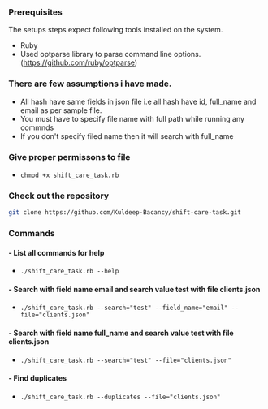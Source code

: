 ### Prerequisites

The setups steps expect following tools installed on the system.

- Ruby
- Used optparse library to parse command line options.(https://github.com/ruby/optparse)

### There are few assumptions i have made.
- All hash have same fields in json file i.e all hash have id, full_name and email as per sample file.
- You must have to specify file name with full path while running any commnds
- If you don't specify filed name then it will search with full_name

### Give proper permissons to file
- ```chmod +x shift_care_task.rb```

### Check out the repository

```bash
git clone https://github.com/Kuldeep-Bacancy/shift-care-task.git
```

### Commands

#### - List all commands for help
   - ``` ./shift_care_task.rb --help ```

#### - Search with field name email and search value test with file clients.json
  - ```./shift_care_task.rb --search="test" --field_name="email" --file="clients.json"```

#### - Search with field name full_name and search value test with file clients.json
  - ```./shift_care_task.rb --search="test" --file="clients.json"```

#### - Find duplicates
  -  ```./shift_care_task.rb --duplicates --file="clients.json"```
